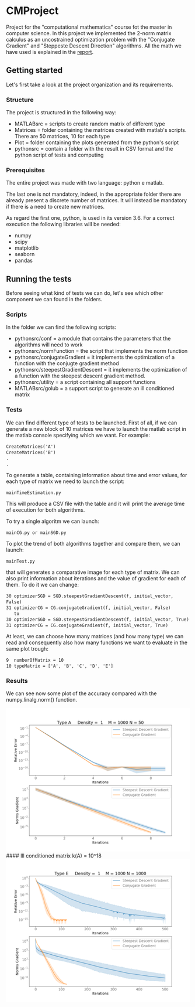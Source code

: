 # CMProject
Project for the "computational mathematics" course fot the master in computer science.
In this project we implemented the 2-norm matrix calculus as an uncostrained optimization problem with the "Conjugate Gradient" and "Steppeste Descent Direction" algorithms.
All the math we have used is explained in the <a href = "/Report.pdf">report</a>.
## Getting started

Let's first take a look at the project organization and its requirements.

### Structure
The project is structured in the following way:
* MATLABsrc = scripts to create random matrix of different type
* Matrices =  folder containing the matrices created with matlab's scripts. There are 50 matrices, 10 for each type 
* Plot = folder containing the plots generated from the python's script 
* pythonsrc = contain a folder with the result in CSV format and the python script of tests and computing

### Prerequisites
The entire project was made with two language: python e matlab. 

The last one is not mandatory, indeed, in the appropriate folder there are already present a discrete number of matrices. It will instead be mandatory if there is a need to create new matrices.

As regard the first one, python, is used in its version 3.6. For a correct execution the following libraries will be needed:

* numpy
* scipy
* matplotlib
* seaborn
* pandas

## Running the tests

Before seeing what kind of tests we can do, let's see which other component we can found in the folders.

### Scripts
In the folder we can find the following scripts:
* pythonsrc/conf = a module that contains the parameters that the algorithms will need to work
* pythonsrc/normFunction = the script that implements the norm function
* pythonsrc/conjugateGradient = it implements the optimization of a function with the conjugte gradient method
* pythonsrc/steepestGradientDescent = it implements the optimization of a function with the steepest descent gradient method. 
* pythonsrc/utility = a script containing all support functions
* MATLABsrc/golub = a support script to generate an ill conditioned matrix

### Tests
We can find different type of tests to be launched. 
First of all, if we can generate a new block of 10 matrices we have to launch the matlab script in the matlab console specifying which we want. For example:

```
CreateMatrices('A')
CreateMatrices('B')
.
.
```

To generate a table, containing information about time and error values, for each type of matrix we need to launch the script:
```
mainTimeEstimation.py
```
This will produce a CSV file with the table and it will print the average time of execution for both algorithms.

To try a single algoritm we can launch:
```
mainCG.py or mainSGD.py
```

To plot the trend of both algorithms together and compare them, we can launch:
```
mainTest.py
```

that will generates a comparative image for each type of matrix. We can also print information about iterations and the value of gradient for each of them. To do it we can change:
```
30 optimizerSGD = SGD.steepestGradientDescent(f, initial_vector, False)
31 optimizerCG = CG.conjugateGradient(f, initial_vector, False)
   to
30 optimizerSGD = SGD.steepestGradientDescent(f, initial_vector, True)
31 optimizerCG = CG.conjugateGradient(f, initial_vector, True)         
```

At least, we can choose how many matrices (and how many type) we can read and consequently also how many functions we want to evaluate in the same plot trough:
```
9  numberOfMatrix = 10
10 typeMatrix = ['A', 'B', 'C', 'D', 'E']
```

### Results
We can see now some plot of the accuracy compared with the numpy.linalg.norm() function.
<div>
  <img src="Plot/A1.png" />
</div>
#### Ill conditioned matrix k(A) = 10^18    
<div>
   <img src="Plot/E5.png" />
    </div>


